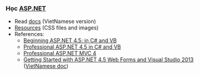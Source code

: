 <h3>Học <a href="https://ngocminhtran.com/asp-net-4-5/">ASP.NET</a></h3> 
<ul>
  <li>Read <a href="https://ngocminhtran.com/asp-net-4-5/">docs</a> (VietNamese version)</li>
  <li><a href="https://github.com/TranNgocMinh/ASP.NET-4.5/tree/master/Themes">Resources</a> (CSS files and images)</li>
  <li>References:
      <ul>
        <li><a href="http://www.wrox.com/WileyCDA/WroxTitle/Beginning-ASP-NET-4-5-in-C-and-VB.productCd-1118311809.html">Beginning ASP.NET 4.5: in C# and VB</a></li>
        <li><a href="http://www.wrox.com/WileyCDA/WroxTitle/Professional-ASP-NET-4-5-in-C-and-VB.productCd-1118311825.html">Professional ASP.NET 4.5 in C# and VB</a></li>
        <li><a href="http://www.wrox.com/WileyCDA/WroxTitle/Professional-ASP-NET-MVC-4.productCd-111834846X.html">Professional ASP.NET MVC 4
</a></li>
        <li><a href="https://docs.microsoft.com/en-us/aspnet/web-forms/overview/getting-started/getting-started-with-aspnet-45-web-forms/introduction-and-overview">Getting Started with ASP.NET 4.5 Web Forms and Visual Studio 2013</a> (<a href="https://github.com/TranNgocMinh/ASP.NET-4.5/blob/master/WingtipToys-StepbyStep.pdf">VietNamese doc</a>)</li>
      </ul>
  </li>
</ul>
  
  
